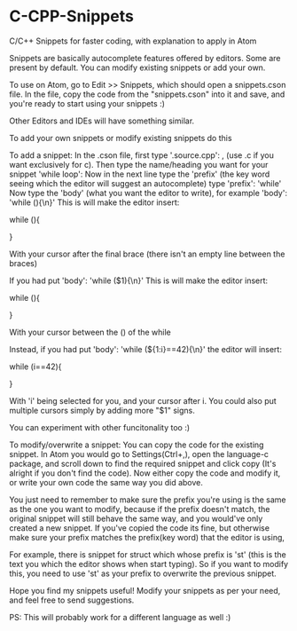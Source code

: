 # C-CPP-Snippets
C/C++ Snippets for faster coding, with explanation to apply in Atom

Snippets are basically autocomplete features offered by editors.
Some are present by default. You can modify existing snippets or add your own.

To use on Atom, go to Edit >> Snippets, which should open a snippets.cson file.
In the file, copy the code from the "snippets.cson" into it and save,
and you're ready to start using your snippets :)

Other Editors and IDEs will have something similar.

To add your own snippets or modify existing snippets do this

To add a snippet:
In the .cson file, first type '.source.cpp': , (use .c if you want exclusively for c).
 Then type the name/heading you want for your snippet 'while loop':
 Now in the next line type the 'prefix' (the key word seeing which the editor will suggest an autocomplete)
 type 'prefix': 'while'
 Now type the 'body' (what you want the editor to write), for example 'body': 'while (){\n}'
 This is will make the editor insert:
 
while (){

}

With your cursor after the final brace (there isn't an empty line between the braces)

If you had put 'body': 'while ($1){\n}'
 This is will make the editor insert:
 
while (){

}

With your cursor between the () of the while

Instead, if you had put 'body': 'while (${1:i}==42){\n}' the editor will insert:

while (i==42){

}

With 'i' being selected for you, and your cursor after i.
 You could also put multiple cursors simply by adding more "$1" signs.

You can experiment with other funcitonality too :)

To modify/overwrite a snippet:
You can copy the code for the existing snippet. In Atom you would go to Settings(Ctrl+,),
 open the language-c package, and scroll down to find the required snippet and click copy
(It's alright if you don't find the code).
 Now either copy the code and modify it, or write your own code the same way you did above.

You just need to remember to make sure the prefix you're using is the same as the one you want to modify,
 because if the prefix doesn't match, the original snippet will still behave the same way,
 and you would've only created a new snippet. If you've copied the code its fine, but otherwise
 make sure your prefix matches the prefix(key word) that the editor is using,

For example, there is snippet for struct which whose prefix is 'st' 
(this is the text you which the editor shows when start typing).
 So if you want to modify this, you need to use 'st' as your prefix 
to overwrite the previous snippet.

Hope you find my snippets useful! Modify your snippets as per your need, and feel free to send suggestions.

PS: This will probably work for a different language as well :)
